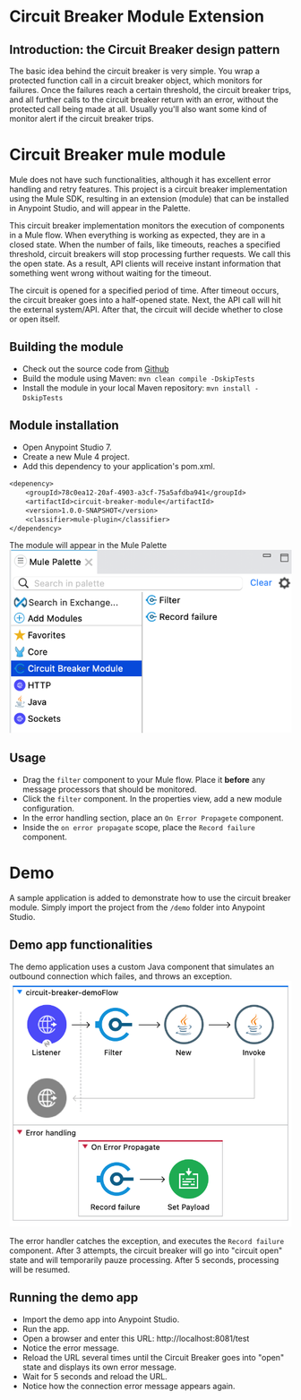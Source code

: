 # Circuit Breaker Module Extension

## Introduction: the Circuit Breaker design pattern
The basic idea behind the circuit breaker is very simple. You wrap a protected function call in a circuit breaker object, which monitors for failures. Once the failures reach a certain threshold, the circuit breaker trips, and all further calls to the circuit breaker return with an error, without the protected call being made at all. Usually you'll also want some kind of monitor alert if the circuit breaker trips.

# Circuit Breaker mule module
Mule does not have such functionalities, although it has excellent error handling and retry features.
This project is a circuit breaker implementation using the Mule SDK, resulting in an extension (module) that can be installed in Anypoint Studio, and will appear in the Palette.  

This circuit breaker implementation monitors the execution of components in a Mule flow. When everything is working as expected, they are in a closed state. When the number of fails, like timeouts, reaches a specified threshold, circuit breakers will stop processing further requests. We call this the open state. As a result, API clients will receive instant information that something went wrong without waiting for the timeout.  

The circuit is opened for a specified period of time. After timeout occurs, the circuit breaker goes into a half-opened state. Next, the API call will hit the external system/API. After that, the circuit will decide whether to close or open itself.


## Building the module
* Check out the source code from [Github](https://github.com/rajprins/circuit-breaker-module.git)
* Build the module using Maven: `mvn clean compile -DskipTests`
* Install the module in your local Maven repository: `mvn install -DskipTests`

## Module installation
* Open Anypoint Studio 7.
* Create a new Mule 4 project.
* Add this dependency to your application's pom.xml.
```
<depenency>
    <groupId>78c0ea12-20af-4903-a3cf-75a5afdba941</groupId>
    <artifactId>circuit-breaker-module</artifactId>
    <version>1.0.0-SNAPSHOT</version>
    <classifier>mule-plugin</classifier>
</dependency>
```
The module will appear in the Mule Palette
![](https://raw.githubusercontent.com/rajprins/circuit-breaker-module/main/docs/images/palette.png)

## Usage
* Drag the `filter` component to your Mule flow. Place it **before** any message processors that should be monitored.
* Click the `filter` component. In the properties view, add a new module configuration.
* In the error handling section, place an `On Error Propagete` component.
* Inside the `on error propagate` scope, place the `Record failure` component.

# Demo
A sample application is added to demonstrate how to use the circuit breaker module.
Simply import the project from the `/demo` folder into Anypoint Studio.

## Demo app functionalities
The demo application uses a custom Java component that simulates an outbound connection which failes, and throws an exception.  
![](https://raw.githubusercontent.com/rajprins/circuit-breaker-module/main/docs/images/flow.png)

The error handler catches the exception, and executes the `Record failure` component. After 3 attempts, the circuit breaker will go into "circuit open" state and will temporarily pauze processing. 
After 5 seconds, processing will be resumed.

## Running the demo app
* Import the demo app into Anypoint Studio.
* Run the app.
* Open a browser and enter this URL: http://localhost:8081/test
* Notice the error message.
* Reload the URL several times until the Circuit Breaker goes into "open" state and displays its own error message.
* Wait for 5 seconds and reload the URL.
* Notice how the connection error message appears again.

